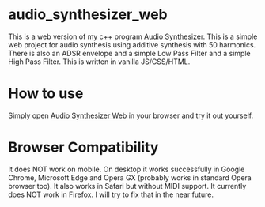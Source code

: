 # audio_synthesizer_web
This is a web version of my c++ program [Audio Synthesizer](https://github.com/linusced/audio_synthesizer/). This is a simple web project for audio synthesis using additive synthesis with 50 harmonics. There is also an ADSR envelope and a simple Low Pass Filter and a simple High Pass Filter. This is written in vanilla JS/CSS/HTML.

# How to use
Simply open [Audio Synthesizer Web](https://linusced.github.io/audio_synthesizer_web) in your browser and try it out yourself.

# Browser Compatibility
It does NOT work on mobile. On desktop it works successfully in Google Chrome, Microsoft Edge and Opera GX (probably works in standard Opera browser too). It also works in Safari but without MIDI support. It currently does NOT work in Firefox. I will try to fix that in the near future.
